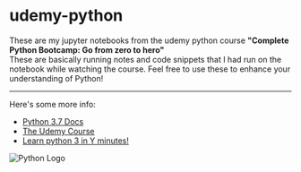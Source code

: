 # udemy-python
These are my jupyter notebooks from the udemy python course **"Complete Python Bootcamp: Go from zero to hero"**<br>
These are basically running notes and code snippets that I had run on the notebook while watching the course. Feel free to use these to enhance your understanding of Python!<br>
<hr>
Here's some more info:  

- [Python 3.7 Docs](https://docs.python.org/3/)<br>
- [The Udemy Course](https://www.udemy.com/complete-python-bootcamp/)
- [Learn python 3 in Y minutes!](https://learnxinyminutes.com/docs/python/)

![Python Logo](https://www.python.org/static/img/python-logo.png)
